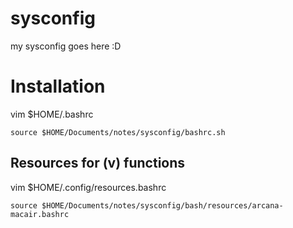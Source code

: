 # sysconfig
my sysconfig goes here :D

# Installation

vim $HOME/.bashrc
```
source $HOME/Documents/notes/sysconfig/bashrc.sh
```

## Resources for (v) functions

vim $HOME/.config/resources.bashrc

```
source $HOME/Documents/notes/sysconfig/bash/resources/arcana-macair.bashrc
```
